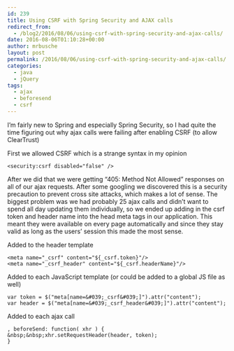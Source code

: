 ```yaml
---
id: 239
title: Using CSRF with Spring Security and AJAX calls
redirect_from:
  - /blog2/2016/08/06/using-csrf-with-spring-security-and-ajax-calls/
date: 2016-08-06T01:10:28+00:00
author: mrbusche
layout: post
permalink: /2016/08/06/using-csrf-with-spring-security-and-ajax-calls/
categories:
  - java
  - jQuery
tags:
  - ajax
  - beforesend
  - csrf
---
```


I&#8217;m fairly new to Spring and especially Spring Security, so I had quite the time figuring out why ajax calls were failing after enabling CSRF (to allow ClearTrust)

First we allowed CSRF which is a strange syntax in my opinion

`<security:csrf disabled="false" />`

After we did that we were getting &#8220;405: Method Not Allowed&#8221; responses on all of our ajax requests. After some googling we discovered this is a security precaution to prevent cross site attacks, which makes a lot of sense. The biggest problem was we had probably 25 ajax calls and didn&#8217;t want to spend all day updating them individually, so we ended up adding in the csrf token and header name into the head meta tags in our application. This meant they were available on every page automatically and since they stay valid as long as the users&#8217; session this made the most sense.

Added to the header template

    <meta name="_csrf" content="${_csrf.token}"/>
    <meta name="_csrf_header" content="${_csrf.headerName}"/>

Added to each JavaScript template (or could be added to a global JS file as well)

    var token = $("meta[name=&#039;_csrf&#039;]").attr("content");
    var header = $("meta[name=&#039;_csrf_header&#039;]").attr("content");

Added to each ajax call

    , beforeSend: function( xhr ) {
    &nbsp;&nbsp;xhr.setRequestHeader(header, token);
    }
